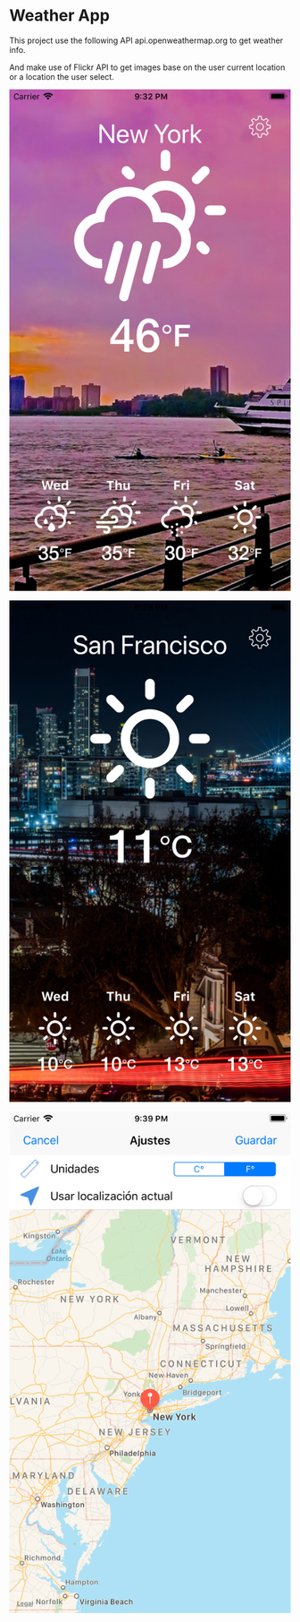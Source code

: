# Weather App  

This project use the following API api.openweathermap.org to get weather info.

And make use of Flickr API to get images base on the user current location or a location the user select.

![screenshot](./ReadmeImages/newyork.png)

![screenshot](./ReadmeImages/san_francisco.png)

![screenshot](./ReadmeImages/ajustments.png)